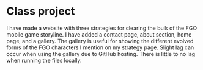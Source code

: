 # Class project

I have made a website with three strategies for clearing the bulk of the FGO mobile game storyline.
I have added a contact page, about section, home page, and a gallery.
The gallery is useful for showing the different evolved forms of the FGO characters I mention on my strategy page.
Slight lag can occur when using the gallery due to GitHub hosting. There is little to no lag when running the files locally.
